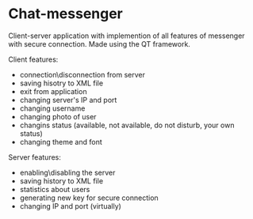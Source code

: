 # Chat-messenger
Client-server application with implemention of all features of messenger with secure connection.
Made using the QT framework.

Client features:
- connection\disconnection from server
- saving hisotry to XML file
- exit from application
- changing server's IP and port
- changing username
- changing photo of user 
- changins status (available, not available, do not disturb, your own status)
- changing theme and font

Server features:
- enabling\disabling the server
- saving history to XML file
- statistics about users
- generating new key for secure connection
- changing IP and port (virtually)

